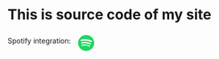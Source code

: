 # This is source code of my site

Spotify integration: <a href="https://github.com/tthn0/Spotify-Readme"><img src="icons/spotify.png" alt="Spotify Icon" width="32" style="vertical-align: middle; margin: 5px 0 0 10px;"></a>
